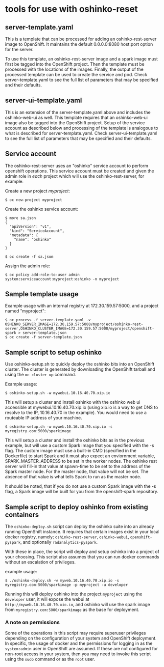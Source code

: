 # tools for use with oshinko-reset

## server-template.yaml

This is a template that can be processed for adding an oshinko-rest-server
image to OpenShift. It maintains the default 0.0.0.0:8080 host:port option
for the server.

To use this template, an oshinko-rest-server image and a spark image must
first be tagged into the OpenShift project. Then the template must be
processed with the locations of the images. Finally, the output of the
processed template can be used to create the service and pod. Check
server-template.yaml to see the full list of parameters that may be
specified and their defaults.

## server-ui-template.yaml

This is an extension of the server-template.yaml above and includes the
oshinko-web-ui as well. This template requires that an oshinko-web-ui
image also be tagged into the OpenShift project. Setup of the service
account as described below and processing of the template is analogous
to what is described for server-template.yaml. Check server-ui-template.yaml
to see the full list of parameters that may be specified and their defaults.

## Service account

The oshinko-rest-server uses an "oshinko" service account to perform openshift
operations. This service account must be created and given the admin role in
*each* project which will use the oshinko-rest-server, for example:

Create a new project *myproject*:

    $ oc new-project myproject

Create the oshinko service account:

    $ more sa.json
    {
      "apiVersion": "v1",
      "kind": "ServiceAccount",
      "metadata": {
        "name": "oshinko"
      }
    }

    $ oc create -f sa.json

Assign the admin role:

    $ oc policy add-role-to-user admin system:serviceaccount:myproject:oshinko -n myproject

## Sample template usage

Example usage with an internal registry at 172.30.159.57:5000, and a project
named "myproject":

    $ oc process -f server-template.yaml -v OSHINKO_SERVER_IMAGE=172.30.159.57:5000/myproject/oshinko-rest-server,OSHINKO_CLUSTER_IMAGE=172.30.159.57:5000/myproject/openshift-spark > server-template.json
    $ oc create -f server-template.json

## Sample script to setup oshinko
Use oshinko-setup.sh to quickly deploy the oshinko bits into an OpenShift cluster.
The cluster is generated by downloading the OpenShift tarball and using
the `oc cluster up` command.

Example usage:

    $ oshinko-setup.sh -w mywebui.10.16.40.70.xip.io

This will setup a cluster and install oshinko with the oshinko web ui
accessible at mywebui.10.16.40.70.xip.io (using xip.io is a way to
get DNS to resolve to the IP, 10.16.40.70 in the example).  You would
need to use a routeable IP address of your machine.

    $ oshinko-setup.sh -w myweb.10.16.40.70.xip.io -s myregistry.com:5000/sparkimage

This will setup a cluster and install the oshinko bits as in the previous
example, but will use a custom Spark image that you specified with the
-s flag.  The custom image must use a built-in CMD (specified in the
Dockerfile) to start Spark and it must also expect an enviornment variable,
SPARK_MASTER_ADDRESS to be set in the worker nodes.  The oshinko rest server
will fill-in that value at spawn-time to be set to the address of the Spark
master node.  For the master node, that value will not be set.  The absence
of that value is what tells Spark to run as the master node.

It should be noted, that if you do not use a custom Spark image with
the -s flag, a Spark image will be built for you from the openshift-spark
repository.

## Sample script to deploy oshinko from existing containers

The `oshinko-deploy.sh` script can deploy the oshinko suite into an already
running OpenShift instance. It requires that certain images exist in your
local docker registry, namely; `oshinko-rest-server`, `oshinko-webui`,
`openshift-pyspark`, and optionally `radanalytics-pyspark`.

With these in place, the script will deploy and setup oshinko into a project
of your choosing. This script also assumes that you can run docker commands
without an escalation of privileges.

example usage:

    $ ./oshinko-deploy.sh -w myweb.10.16.40.70.xip.io -s myregistry.com:5000/sparkimage -p myproject -u developer

Running this will deploy oshinko into the project `myproject` using the
`developer` user, it will expose the webui at
`http://myweb.10.16.40.70.xio.io`, and oshinko will use the spark image from
`myregistry.com:5000/sparkimage` as the base for deployment.

### A note on permissions

Some of the operations in this script may require superuser privileges
depending on the configuration of your system and OpenShift deployment. In
specific, the usage of docker and the permissions for logging in as the
`system:admin` user in OpenShift are assumed. If these are not configured for
non-root access in your system, then you may need to invoke this script using
the `sudo` command or as the `root` user.
